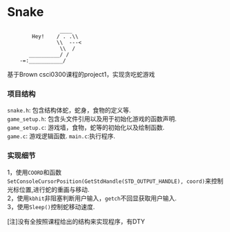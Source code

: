 # Snake
                     ____   
            Hey!    / . .\\ 
                    \\  ---<
                     \\  /  
           __________/ /    
        -=:___________/
基于Brown csci0300课程的project1，实现贪吃蛇游戏
### 项目结构
`snake.h`: 包含结构体蛇，蛇身，食物的定义等.  
`game_setup.h`: 包含头文件引用以及用于初始化游戏的函数声明.  
`game_setup.c`: 游戏墙，食物，蛇等的初始化以及绘制函数.  
`game.c`: 游戏逻辑函数.
`main.c`:执行程序.
### 实现细节  
1，使用`COORD`和函数`SetConsoleCursorPosition(GetStdHandle(STD_OUTPUT_HANDLE), coord)`来控制光标位置,进行蛇的重画与移动.  
2，使用`kbhit`非阻塞判断用户输入，`getch`不回显获取用户输入.  
3，使用`Sleep()`控制蛇移动速度.

[注]没有全按照课程给出的结构来实现程序，有DTY
